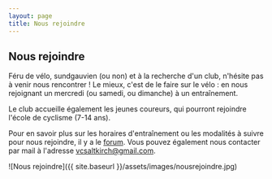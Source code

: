 ```yaml
---
layout: page
title: Nous rejoindre
---
```



## Nous rejoindre

Féru de vélo, sundgauvien (ou non) et à la recherche d'un club, n'hésite pas à venir nous rencontrer ! Le mieux, c'est de le faire sur le vélo : en nous rejoignant un mercredi (ou samedi, ou dimanche) à un entraînement.

Le club accueille également les jeunes coureurs, qui pourront rejoindre l'école de cyclisme (7-14 ans).

Pour en savoir plus sur les horaires d'entraînement ou les modalités à suivre pour nous rejoindre, il y a le [forum](http://veloclubaltkirch.xoo.it/index.php). Vous pouvez également nous contacter par mail à l'adresse [vcsaltkirch@gmail.com](mailto:vcsaltkirch@gmail.com).

![Nous rejoindre]({{ site.baseurl }}/assets/images/nousrejoindre.jpg)

